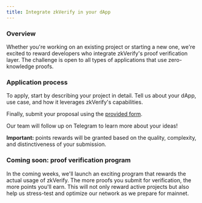 ```yaml
---
title: Integrate zkVerify in your dApp
---
```


### Overview
Whether you're working on an existing project or starting a new one, we're excited to reward developers who integrate zkVerify's proof verification layer. The challenge is open to all types of applications that use zero-knowledge proofs. 

### Application process
To apply, start by describing your project in detail. Tell us about your dApp, use case, and how it leverages zkVerify's capabilities. 

Finally, submit your proposal using the [provided form](https://forms.gle/Pfs2Hu8YHCwoq6pc7). 

Our team will follow up on Telegram to learn more about your ideas!

<b>Important:</b> points rewards will be granted based on the quality, complexity, and distinctiveness of your submission.

### Coming soon: proof verification program
In the coming weeks, we'll launch an exciting program that rewards the actual usage of zkVerify. The more proofs you submit for verification, the more points you'll earn. This will not only reward active projects but also help us stress-test and optimize our network as we prepare for mainnet.
